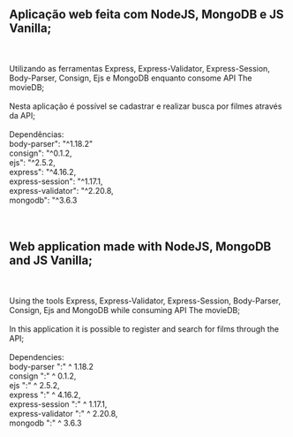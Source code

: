
<h2>Aplicação web feita com NodeJS, MongoDB e JS Vanilla;</h2><br><br>
Utilizando as ferramentas Express, Express-Validator, Express-Session, Body-Parser, Consign, Ejs e MongoDB enquanto consome API The movieDB;<br><br>
Nesta aplicação é possível se cadastrar e realizar busca por filmes através da API;<br><br>
Dependências:<br>
  body-parser": "^1.18.2"<br>
  consign": "^0.1.2,<br>
  ejs": "^2.5.2,<br>
  express": "^4.16.2,<br>
  express-session": "^1.17.1,<br>
  express-validator": "^2.20.8,<br>
  mongodb": "^3.6.3<br><br><br>
  
  
<h2>Web application made with NodeJS, MongoDB and JS Vanilla;</h2><br><br>
Using the tools Express, Express-Validator, Express-Session, Body-Parser, Consign, Ejs and MongoDB while consuming API The movieDB;<br><br>
In this application it is possible to register and search for films through the API;<br><br>
Dependencies:<br>
  body-parser ":" ^ 1.18.2<br>
  consign ":" ^ 0.1.2,<br>
  ejs ":" ^ 2.5.2,<br>
  express ":" ^ 4.16.2,<br>
  express-session ":" ^ 1.17.1,<br>
  express-validator ":" ^ 2.20.8,<br>
  mongodb ":" ^ 3.6.3<br>
